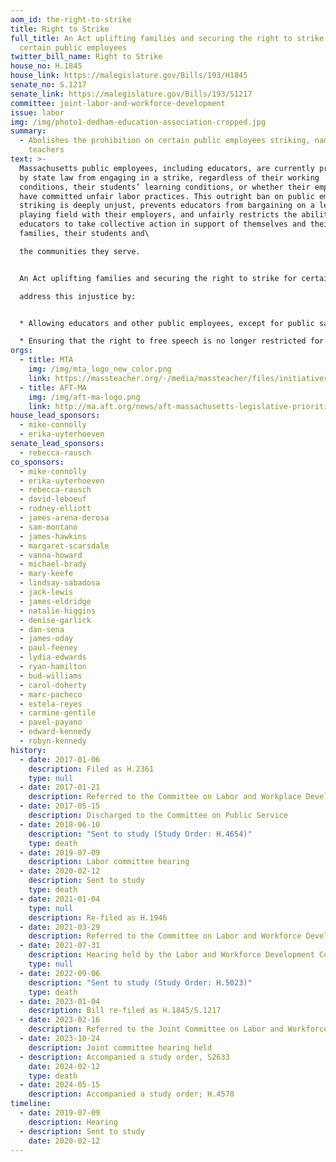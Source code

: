 ```yaml
---
aom_id: the-right-to-strike
title: Right to Strike
full_title: An Act uplifting families and securing the right to strike for
  certain public employees
twitter_bill_name: Right to Strike
house_no: H.1845
house_link: https://malegislature.gov/Bills/193/H1845
senate_no: S.1217
senate_link: https://malegislature.gov/Bills/193/S1217
committee: joint-labor-and-workforce-development
issue: labor
img: /img/photo1-dedham-education-association-cropped.jpg
summary:
  - Abolishes the prohibition on certain public employees striking, namely
    teachers
text: >-
  Massachusetts public employees, including educators, are currently prohibited
  by state law from engaging in a strike, regardless of their working
  conditions, their students’ learning conditions, or whether their employer may
  have committed unfair labor practices. This outright ban on public employees
  striking is deeply unjust, prevents educators from bargaining on a level
  playing field with their employers, and unfairly restricts the ability of
  educators to take collective action in support of themselves and their
  families, their students and\

  the communities they serve.


  An Act uplifting families and securing the right to strike for certain public employees would\

  address this injustice by:


  * Allowing educators and other public employees, except for public safety personnel, to legally strike after six months of failed negotiations with their employer.

  * Ensuring that the right to free speech is no longer restricted for public employees and their unions as it relates to discussing or supporting a strike.
orgs:
  - title: MTA
    img: /img/mta_logo_new_color.png
    link: https://massteacher.org/-/media/massteacher/files/initiatives/legislation/bills-23-24/an-act-uplifting-families-and-securing-the-right-to-strike-for-certain-public-employees.pdf?la=en&hash=ACE54855488FD10CEA1F863ECD0B997B26027BB9
  - title: AFT-MA
    img: /img/aft-ma-logo.png
    link: http://ma.aft.org/news/aft-massachusetts-legislative-priorities-2023-2024
house_lead_sponsors:
  - mike-connolly
  - erika-uyterhoeven
senate_lead_sponsors:
  - rebecca-rausch
co_sponsors:
  - mike-connolly
  - erika-uyterhoeven
  - rebecca-rausch
  - david-leboeuf
  - rodney-elliott
  - james-arena-derosa
  - sam-montano
  - james-hawkins
  - margaret-scarsdale
  - vanna-howard
  - michael-brady
  - mary-keefe
  - lindsay-sabadosa
  - jack-lewis
  - james-eldridge
  - natalie-higgins
  - denise-garlick
  - dan-sena
  - james-oday
  - paul-feeney
  - lydia-edwards
  - ryan-hamilton
  - bud-williams
  - carol-doherty
  - marc-pacheco
  - estela-reyes
  - carmine-gentile
  - pavel-payano
  - edward-kennedy
  - robyn-kennedy
history:
  - date: 2017-01-06
    description: Filed as H.2361
    type: null
  - date: 2017-01-21
    description: Referred to the Committee on Labor and Workplace Development
  - date: 2017-05-15
    description: Discharged to the Committee on Public Service
  - date: 2018-06-10
    description: "Sent to study (Study Order: H.4654)"
    type: death
  - date: 2019-07-09
    description: Labor committee hearing
  - date: 2020-02-12
    description: Sent to study
    type: death
  - date: 2021-01-04
    type: null
    description: Re-filed as H.1946
  - date: 2021-03-29
    description: Referred to the Committee on Labor and Workforce Development
  - date: 2021-07-31
    description: Hearing held by the Labor and Workforce Development Committee
    type: null
  - date: 2022-09-06
    description: "Sent to study (Study Order: H.5023)"
    type: death
  - date: 2023-01-04
    description: Bill re-filed as H.1845/S.1217
  - date: 2023-02-16
    description: Referred to the Joint Committee on Labor and Workforce Development
  - date: 2023-10-24
    description: Joint committee hearing held
  - description: Accompanied a study order, S2633
    date: 2024-02-12
    type: death
  - date: 2024-05-15
    description: Accompanied a study order; H.4570
timeline:
  - date: 2019-07-09
    description: Hearing
  - description: Sent to study
    date: 2020-02-12
---
```

